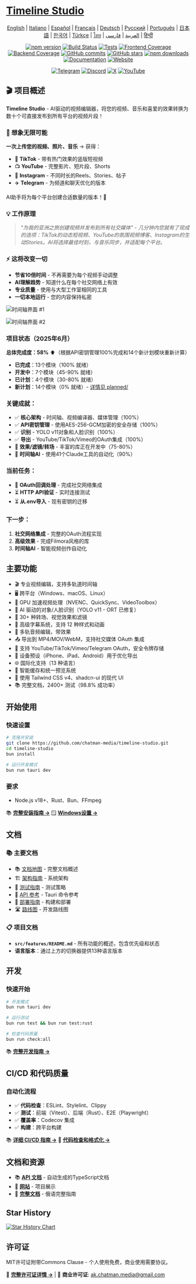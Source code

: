 # [Timeline Studio](https://chatman-media.github.io/timeline-studio/)

<div align="center">

[English](README.md) | [Italiano](README.it.md) | [Español](README.es.md) | [Français](README.fr.md) | [Deutsch](README.de.md) | [Русский](README.ru.md) | [Português](README.pt.md) | [日本語](README.ja.md) | [한국어](README.ko.md) | [Türkçe](README.tr.md) | [ไทย](README.th.md) | [العربية](README.ar.md) | [فارسی](README.fa.md) | [हिन्दी](README.hi.md)

[![npm version](https://img.shields.io/npm/v/timeline-studio.svg?style=for-the-badge)](https://www.npmjs.com/package/timeline-studio)
[![Build Status](https://img.shields.io/github/actions/workflow/status/chatman-media/timeline-studio/build.yml?style=for-the-badge&label=build)](https://github.com/chatman-media/timeline-studio/actions/workflows/build.yml)
[![Tests](https://img.shields.io/github/actions/workflow/status/chatman-media/timeline-studio/test-coverage.yml?style=for-the-badge&label=tests)](https://github.com/chatman-media/timeline-studio/actions/workflows/test-coverage.yml)
[![Frontend Coverage](https://img.shields.io/codecov/c/github/chatman-media/timeline-studio?style=for-the-badge&label=frontend&flag=frontend)](https://codecov.io/gh/chatman-media/timeline-studio)
[![Backend Coverage](https://img.shields.io/codecov/c/github/chatman-media/timeline-studio?style=for-the-badge&label=backend&flag=backend)](https://codecov.io/gh/chatman-media/timeline-studio)
[![GitHub commits](https://img.shields.io/github/commit-activity/m/chatman-media/timeline-studio?style=for-the-badge&label=commits)](https://github.com/chatman-media/timeline-studio/graphs/commit-activity)
[![GitHub stars](https://img.shields.io/github/stars/chatman-media/timeline-studio?style=for-the-badge)](https://github.com/chatman-media/timeline-studio/stargazers)
[![npm downloads](https://img.shields.io/npm/dm/timeline-studio?style=for-the-badge&label=npm%20downloads)](https://www.npmjs.com/package/timeline-studio)
[![Documentation](https://img.shields.io/badge/read-docs-blue?style=for-the-badge)](https://chatman-media.github.io/timeline-studio/api-docs/)
[![Website](https://img.shields.io/badge/visit-website-brightgreen?style=for-the-badge&logo=globe&logoColor=white)](https://chatman-media.github.io/timeline-studio/)

[![Telegram](https://img.shields.io/badge/Join%20Group-Telegram-2CA5E0?style=for-the-badge&logo=telegram&logoColor=white)](https://t.me/timelinestudio)
[![Discord](https://img.shields.io/badge/Chat-on%20Discord-5865F2?style=for-the-badge&logo=discord&logoColor=white)](https://discord.gg/gwJUYxck)
[![X](https://img.shields.io/badge/Follow-@chatman-000000?style=for-the-badge&logo=x&logoColor=white)](https://x.com/chatman_media)
[![YouTube](https://img.shields.io/badge/Subscribe-YouTube-FF0000?style=for-the-badge&logo=youtube&logoColor=white)](https://www.youtube.com/@chatman-media)

</div>

## 🎬 项目概述

**Timeline Studio** - AI驱动的视频编辑器，将您的视频、音乐和喜爱的效果转换为数十个可直接发布到所有平台的视频片段！

### 🚀 想象无限可能

**一次上传您的视频、照片、音乐** → 获得：
- 📱 **TikTok** - 带有热门效果的竖版短视频
- 📺 **YouTube** - 完整影片、短片段、Shorts
- 📸 **Instagram** - 不同时长的Reels、Stories、帖子
- ✈️ **Telegram** - 为频道和聊天优化的版本

AI助手将为每个平台创建合适数量的版本！🤖

### 💡 工作原理

> *"为我的亚洲之旅创建视频并发布到所有社交媒体" - 几分钟内您就有了现成的选项：TikTok的动态短视频、YouTube的氛围视频博客、Instagram的生动Stories。AI将选择最佳时刻，与音乐同步，并适配每个平台。*

### ⚡ 这将改变一切

- **节省10倍时间** - 不再需要为每个视频手动调整
- **AI理解趋势** - 知道什么在每个社交网络上有效
- **专业质量** - 使用与大型工作室相同的工具
- **一切本地运行** - 您的内容保持私密

![时间轴界面 #1](/public/screen2.png)

![时间轴界面 #2](/public/screen4.png)

### 项目状态（2025年6月）

**总体完成度：58%** ⬆️（根据API密钥管理100%完成和14个新计划模块重新计算）
- **已完成**：13个模块（100% 就绪）
- **开发中**：7个模块（45-90% 就绪）
- **已计划**：4个模块（30-80% 就绪）
- **新计划**：14个模块（0% 就绪）- [详情见 planned/](docs-ru/08-roadmap/planned/)

### 关键成就：
- ✅ **核心架构** - 时间轴、视频编译器、媒体管理（100%）
- ✅ **API密钥管理** - 使用AES-256-GCM加密的安全存储（100%）
- ✅ **识别** - YOLO v11对象和人脸识别（100%）
- ✅ **导出** - YouTube/TikTok/Vimeo的OAuth集成（100%）
- 🚧 **效果/滤镜/转场** - 丰富的库正在开发中（75-80%）
- 🚧 **时间轴AI** - 使用41个Claude工具的自动化（90%）

### 当前任务：
- 🔄 **OAuth回调处理** - 完成社交网络集成
- ⏳ **HTTP API验证** - 实时连接测试
- ⏳ **从.env导入** - 现有密钥的迁移

### 下一步：
1. **社交网络集成** - 完整的OAuth流程实现
2. **高级效果** - 完成Filmora风格的库
3. **时间轴AI** - 智能视频创作自动化

## 主要功能

- 🎬 专业视频编辑，支持多轨道时间轴
- 🖥️ 跨平台（Windows、macOS、Linux）
- 🚀 GPU 加速视频处理（NVENC、QuickSync、VideoToolbox）
- 🤖 AI 驱动的对象/人脸识别（YOLO v11 - ORT 已修复）
- 🎨 30+ 种转场、视觉效果和滤镜
- 📝 高级字幕系统，支持 12 种样式和动画
- 🎵 多轨音频编辑，带效果
- 📤 导出到 MP4/MOV/WebM，支持社交媒体 OAuth 集成
- 🔐 支持 YouTube/TikTok/Vimeo/Telegram OAuth，安全令牌存储
- 📱 设备预设（iPhone、iPad、Android）用于优化导出
- 🌐 国际化支持（13 种语言）
- 💾 智能缓存和统一预览系统
- 🎨 使用 Tailwind CSS v4、shadcn-ui 的现代 UI
- 📚 完整文档，2400+ 测试（98.8% 成功率）

## 开始使用

### 快速设置

```bash
# 克隆并安装
git clone https://github.com/chatman-media/timeline-studio.git
cd timeline-studio
bun install

# 运行开发模式
bun run tauri dev
```

### 要求
- Node.js v18+、Rust、Bun、FFmpeg

📚 **[完整安装指南 →](docs-ru/01-getting-started/README.md)**
🪟 **[Windows设置 →](docs-ru/06-deployment/platforms/windows-build.md)**

## 文档

### 📚 主要文档

- 📚 [文档地图](docs-ru/MAP.md) - 完整文档概述
- 🏗️ [架构指南](docs-ru/ARCHITECTURE.md) - 系统架构
- 🧪 [测试指南](docs-ru/testing/TESTING.md) - 测试策略
- 📡 [API 参考](docs-ru/API.md) - Tauri 命令参考
- 🚀 [部署指南](docs-ru/deployment/DEPLOYMENT.md) - 构建和部署
- 🛣️ [路线图](docs-ru/ROADMAP.md) - 开发路线图

### 📋 项目文档

- **`src/features/README.md`** - 所有功能的概述，包含优先级和状态
- **语言版本**：通过上方的切换器提供13种语言版本

## 开发

### 快速开始

```bash
# 开发模式
bun run tauri dev

# 运行测试
bun run test && bun run test:rust

# 检查代码质量
bun run check:all
```

📚 **[完整开发指南 →](docs-ru/05-development/README.md)**

## CI/CD 和代码质量

### 自动化流程
- ✅ **代码检查**：ESLint、Stylelint、Clippy
- ✅ **测试**：前端（Vitest）、后端（Rust）、E2E（Playwright）
- ✅ **覆盖率**：Codecov 集成
- ✅ **构建**：跨平台构建

📚 **[详细 CI/CD 指南 →](docs-ru/06-deployment/README.md)**
🔧 **[代码检查和格式化 →](docs-ru/05-development/linting-and-formatting.md)**

## 文档和资源

- 📚 [**API 文档**](https://chatman-media.github.io/timeline-studio/api-docs/) - 自动生成的TypeScript文档
- 🚀 [**网站**](https://chatman-media.github.io/timeline-studio/) - 项目展示
- 📖 [**完整文档**](docs-ru/README.md) - 俄语完整指南

## Star History
<a href="https://www.star-history.com/#chatman-media/timeline-studio&Date">
 <picture>
   <source media="(prefers-color-scheme: dark)" srcset="https://api.star-history.com/svg?repos=chatman-media/timeline-studio&type=Date&theme=dark" />
   <source media="(prefers-color-scheme: light)" srcset="https://api.star-history.com/svg?repos=chatman-media/timeline-studio&type=Date" />
   <img alt="Star History Chart" src="https://api.star-history.com/svg?repos=chatman-media/timeline-studio&type=Date" />
 </picture>
</a>

## 许可证

MIT许可证附带Commons Clause - 个人使用免费，商业使用需要协议。

📄 **[完整许可证详情 →](docs-ru/10-legal/license.md)** | 📧 **商业许可证**: ak.chatman.media@gmail.com
